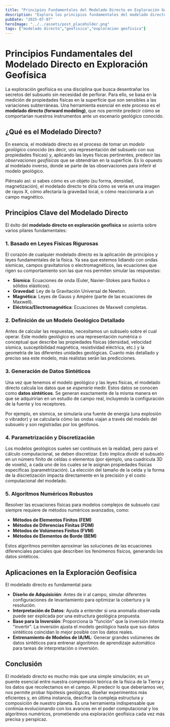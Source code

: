 ```yaml
---
title: "Principios Fundamentales del Modelado Directo en Exploración Geofísica"
description: "Explora los principios fundamentales del modelado directo en exploración geofísica, cómo simula la respuesta del subsuelo para entender y predecir datos geofísicos."
pubDate: "2025-07-07"
heroImage: "../../assets/post_placeholder.png"
tags: ["modelado directo","geofisica","exploracion geofisica"]
---
```



# Principios Fundamentales del Modelado Directo en Exploración Geofísica

La exploración geofísica es una disciplina que busca desentrañar los secretos del subsuelo sin necesidad de perforar. Para ello, se basa en la medición de propiedades físicas en la superficie que son sensibles a las variaciones subterráneas. Una herramienta esencial en este proceso es el **modelado directo (forward modeling)**, que nos permite predecir cómo se comportarían nuestros instrumentos ante un escenario geológico conocido.

## ¿Qué es el Modelado Directo?

En esencia, el modelado directo es el proceso de tomar un *modelo geológico* conocido (es decir, una representación del subsuelo con sus propiedades físicas) y, aplicando las leyes físicas pertinentes, predecir las *observaciones geofísicas* que se obtendrían en la superficie. Es lo opuesto al modelado inverso, donde se parte de las observaciones para inferir el modelo geológico.

Piénsalo así: si sabes cómo es un objeto (su forma, densidad, magnetización), el modelado directo te diría cómo se vería en una imagen de rayos X, cómo afectaría la gravedad local, o cómo reaccionaría a un campo magnético.

## Principios Clave del Modelado Directo

El éxito del **modelado directo en exploración geofísica** se asienta sobre varios pilares fundamentales:

### 1. Basado en Leyes Físicas Rigurosas

El corazón de cualquier modelado directo es la aplicación de principios y leyes fundamentales de la física. Ya sea que estemos lidiando con ondas sísmicas, campos gravitatorios o electromagnéticos, las ecuaciones que rigen su comportamiento son las que nos permiten simular las respuestas:

*   **Sísmica**: Ecuaciones de onda (Euler, Navier-Stokes para fluidos o sólidos elásticos).
*   **Gravedad**: Ley de la Gravitación Universal de Newton.
*   **Magnética**: Leyes de Gauss y Ampère (parte de las ecuaciones de Maxwell).
*   **Eléctrica/Electromagnética**: Ecuaciones de Maxwell completas.

### 2. Definición de un Modelo Geológico Detallado

Antes de calcular las respuestas, necesitamos un subsuelo sobre el cual operar. Este modelo geológico es una representación numérica o conceptual que describe las propiedades físicas (densidad, velocidad sísmica, susceptibilidad magnética, resistividad eléctrica, etc.) y la geometría de las diferentes unidades geológicas. Cuanto más detallado y preciso sea este modelo, más realistas serán las predicciones.

### 3. Generación de Datos Sintéticos

Una vez que tenemos el modelo geológico y las leyes físicas, el modelado directo calcula los datos que se *esperaría* medir. Estos datos se conocen como **datos sintéticos**. Se generan exactamente de la misma manera en que se adquirirían en un estudio de campo real, incluyendo la configuración de la fuente y los receptores.

Por ejemplo, en sísmica, se simularía una fuente de energía (una explosión o vibrador) y se calcularía cómo las ondas viajan a través del modelo del subsuelo y son registradas por los geófonos.

### 4. Parametrización y Discretización

Los modelos geológicos suelen ser continuos en la realidad, pero para el cálculo computacional, se deben discretizar. Esto implica dividir el subsuelo en un número finito de celdas o elementos (por ejemplo, una cuadrícula 3D de voxels), a cada uno de los cuales se le asignan propiedades físicas específicas (parametrización). La elección del tamaño de la celda y la forma de la discretización impacta directamente en la precisión y el costo computacional del modelado.

### 5. Algoritmos Numéricos Robustos

Resolver las ecuaciones físicas para modelos complejos de subsuelo casi siempre requiere de métodos numéricos avanzados, como:

*   **Métodos de Elementos Finitos (FEM)**
*   **Métodos de Diferencias Finitas (FDM)**
*   **Métodos de Volúmenes Finitos (FVM)**
*   **Métodos de Elementos de Borde (BEM)**

Estos algoritmos permiten aproximar las soluciones de las ecuaciones diferenciales parciales que describen los fenómenos físicos, generando los datos sintéticos.

## Aplicaciones en la Exploración Geofísica

El modelado directo es fundamental para:

*   **Diseño de Adquisición**: Antes de ir al campo, simular diferentes configuraciones de levantamiento para optimizar la cobertura y la resolución.
*   **Interpretación de Datos**: Ayuda a entender si una anomalía observada puede ser explicada por una estructura geológica propuesta.
*   **Base para la Inversión**: Proporciona la "función" que la inversión intenta "invertir". La inversión ajusta el modelo geológico hasta que sus datos sintéticos coincidan lo mejor posible con los datos reales.
*   **Entrenamiento de Modelos de IA/ML**: Generar grandes volúmenes de datos sintéticos para entrenar algoritmos de aprendizaje automático para tareas de interpretación o inversión.

## Conclusión

El modelado directo es mucho más que una simple simulación; es un puente esencial entre nuestra comprensión teórica de la física de la Tierra y los datos que recolectamos en el campo. Al predecir lo que deberíamos ver, nos permite probar hipótesis geológicas, diseñar experimentos más eficientes y, en última instancia, descifrar la compleja estructura y composición de nuestro planeta. Es una herramienta indispensable que continúa evolucionando con los avances en el poder computacional y los algoritmos numéricos, prometiendo una exploración geofísica cada vez más precisa y perspicaz.
